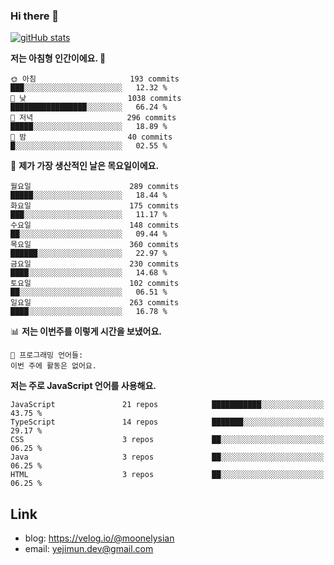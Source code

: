 ### Hi there 👋

<!--
**moonelysian/moonelysian** is a ✨ _special_ ✨ repository because its `README.md` (this file) appears on your GitHub profile.

Here are some ideas to get you started:

- 🔭 I’m currently working on ...
- 🌱 I’m currently learning ...
- 👯 I’m looking to collaborate on ...
- 🤔 I’m looking for help with ...
- 💬 Ask me about ...
- 📫 How to reach me: ...
- 😄 Pronouns: ...
- ⚡ Fun fact: ...
-->

<!-- [![wakatime stats](https://github-readme-stats.vercel.app/api/wakatime?username=moonelysian)](https://github.com/anuraghazra/github-readme-stats) -->

[![gitHub stats](https://github-readme-stats.vercel.app/api?username=moonelysian&show_icons=true)](https://github.com/anuraghazra/github-readme-stats)

<!--START_SECTION:waka-->
**저는 아침형 인간이에요. 🐤** 

```text
🌞 아침                     193 commits         ███░░░░░░░░░░░░░░░░░░░░░░   12.32 % 
🌆 낮　                     1038 commits        █████████████████░░░░░░░░   66.24 % 
🌃 저녁                     296 commits         █████░░░░░░░░░░░░░░░░░░░░   18.89 % 
🌙 밤　                     40 commits          █░░░░░░░░░░░░░░░░░░░░░░░░   02.55 % 
```
📅 **제가 가장 생산적인 날은 목요일이에요.** 

```text
월요일                      289 commits         █████░░░░░░░░░░░░░░░░░░░░   18.44 % 
화요일                      175 commits         ███░░░░░░░░░░░░░░░░░░░░░░   11.17 % 
수요일                      148 commits         ██░░░░░░░░░░░░░░░░░░░░░░░   09.44 % 
목요일                      360 commits         ██████░░░░░░░░░░░░░░░░░░░   22.97 % 
금요일                      230 commits         ████░░░░░░░░░░░░░░░░░░░░░   14.68 % 
토요일                      102 commits         ██░░░░░░░░░░░░░░░░░░░░░░░   06.51 % 
일요일                      263 commits         ████░░░░░░░░░░░░░░░░░░░░░   16.78 % 
```


📊 **저는 이번주를 이렇게 시간을 보냈어요.** 

```text
💬 프로그래밍 언어들: 
이번 주에 활동은 없어요.
```

**저는 주로 JavaScript 언어를 사용해요.** 

```text
JavaScript               21 repos            ███████████░░░░░░░░░░░░░░   43.75 % 
TypeScript               14 repos            ███████░░░░░░░░░░░░░░░░░░   29.17 % 
CSS                      3 repos             ██░░░░░░░░░░░░░░░░░░░░░░░   06.25 % 
Java                     3 repos             ██░░░░░░░░░░░░░░░░░░░░░░░   06.25 % 
HTML                     3 repos             ██░░░░░░░░░░░░░░░░░░░░░░░   06.25 % 
```




<!--END_SECTION:waka-->


## Link
- blog: https://velog.io/@moonelysian
- email: yejimun.dev@gmail.com
